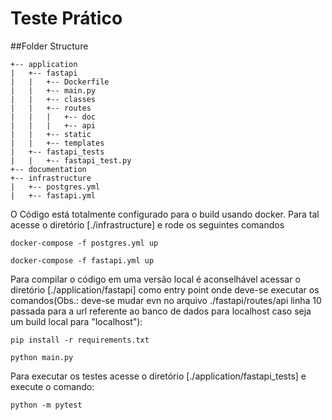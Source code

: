 # Teste Prático

##Folder Structure
```
+-- application
|   +-- fastapi
|   |   +-- Dockerfile
|   |   +-- main.py
|   |   +-- classes
|   |   +-- routes
|   |   |   +-- doc
|   |   |   +-- api
|   |   +-- static
|   |   +-- templates
|   +-- fastapi_tests
|   |   +-- fastapi_test.py
+-- documentation
+-- infrastructure
|   +-- postgres.yml
|   +-- fastapi.yml
```
O Código está totalmente configurado para o build usando docker. Para tal acesse o diretório [./infrastructure] e rode os seguintes comandos

``
docker-compose -f postgres.yml up
``

``
docker-compose -f fastapi.yml up
``

Para compilar o código em uma versão local é aconselhável acessar o diretório [./application/fastapi] como entry point onde deve-se executar os comandos(Obs.: deve-se mudar evn no arquivo ./fastapi/routes/api linha 10 passada para a url referente ao banco de dados para localhost caso seja um build local para "localhost"):

``
pip install -r requirements.txt
``

``
python main.py
``

Para executar os testes acesse o diretório [./application/fastapi_tests] e execute o comando:

``
python -m pytest
``

